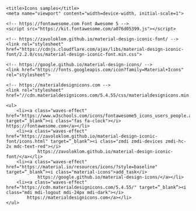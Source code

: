 <!DOCTYPE html>
<html>

<head>

    <title>Icons samples</title>
    <meta name="viewport" content="width=device-width, initial-scale=1">

    <!-- https://fontawesome.com Font Awesome 5 -->
    <script src="https://kit.fontawesome.com/a076d05399.js"></script>

    <!-- https://zavoloklom.github.io/material-design-iconic-font/ -->
    <link rel="stylesheet" href="https://cdnjs.cloudflare.com/ajax/libs/material-design-iconic-font/2.2.0/css/material-design-iconic-font.min.css">

    <!-- https://google.github.io/material-design-icons/ -->
    <link href="https://fonts.googleapis.com/icon?family=Material+Icons" rel="stylesheet">

    <!-- https://materialdesignicons.com -->
    <link rel="stylesheet" href="//cdn.materialdesignicons.com/5.4.55/css/materialdesignicons.min.css">

</head>

<body>

    <ul>
        <li><a class="waves-effect" href="https://www.w3schools.com/icons/fontawesome5_icons_users_people.asp" target=”_blank”><i class="fas fa-clock"></i> https://fontawesome.com</a></li>
        <li><a class="waves-effect" href="https://zavoloklom.github.io/material-design-iconic-font/icons.html" target=”_blank”><i class="zmdi zmdi-devices zmdi-hc-2x mdc-text-red"></i>
                https://zavoloklom.github.io/material-design-iconic-font/</a></li>
        <li><a class="waves-effect" href="https://material.io/resources/icons/?style=baseline" target=”_blank”><i class="material-icons">add_task</i>
                https://google.github.io/material-design-icons/</a></li>
        <li><a class="waves-effect" href="https://cdn.materialdesignicons.com/5.4.55/" target=”_blank”><i class="mdi mdi-logout mdi-24px mdi-dark"></i>
            https://materialdesignicons.com</a></li>
    </ul>

</body>

</html>
